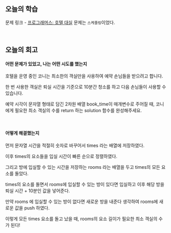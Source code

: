## 오늘의 학습
문제 링크 - [프로그래머스: 호텔 대실](https://school.programmers.co.kr/learn/courses/30/lessons/155651)
문제는 `스케줄링`이었다.

<br />

## 오늘의 회고
#### 어떤 문제가 있었고, 나는 어떤 시도를 했는지
호텔을 운영 중인 코니는 최소한의 객실만을 사용하여 예약 손님들을 받으려고 합니다. 

한 번 사용한 객실은 퇴실 시간을 기준으로 10분간 청소를 하고 다음 손님들이 사용할 수 있습니다.

예약 시각이 문자열 형태로 담긴 2차원 배열 book_time이 매개변수로 주어질 때, 코니에게 필요한 최소 객실의 수를 return 하는 solution 함수를 완성해주세요.

<br />

#### 어떻게 해결했는지
먼저 문자열 시간을 적절히 숫자로 바꾸어서 times 라는 배열에 저장하였다. 

이후 times의 요소들을 입실 시간이 빠른 순으로 정렬하였다.

그리고 방에 입실할 수 있는 시간을 저장하는 rooms 라는 배열을 두고 times의 모든 요소를 돌았다.

times의 요소를 돌면서 rooms에 입실할 수 있는 방이 있다면 입실하고 이후 해당 방을 퇴실 시간 + 10분인 값을 넣어준다.

만약 rooms 에 입실할 수 있는 방이 없다면 새로운 방을 내준다 생각하여 rooms에 새로운 값을 push 하였다.

이렇게 모든 times 요소를 돌고 났을 때, rooms의 요소 길이가 필요한 최소 객실의 수가 된다!
